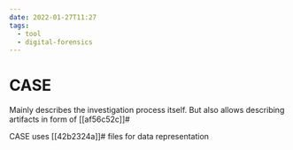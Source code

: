 ```yaml
---
date: 2022-01-27T11:27
tags:
  - tool
  - digital-forensics
---
```


# CASE

Mainly describes the investigation process itself. But also allows describing artifacts in form of [[af56c52c]]#

CASE uses [[42b2324a]]# files for data representation
